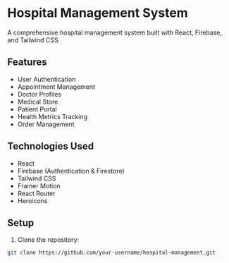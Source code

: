 # Hospital Management System

A comprehensive hospital management system built with React, Firebase, and Tailwind CSS.

## Features

- User Authentication
- Appointment Management
- Doctor Profiles
- Medical Store
- Patient Portal
- Health Metrics Tracking
- Order Management

## Technologies Used

- React
- Firebase (Authentication & Firestore)
- Tailwind CSS
- Framer Motion
- React Router
- Heroicons

## Setup

1. Clone the repository:

```bash
git clone https://github.com/your-username/hospital-management.git